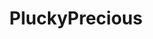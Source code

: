 ---
title: PluckyPrecious
github: https://github.com/PluckyPrecious
mode: dark
transition: 1s
score: 73.5
archetype:
- Little Bit of Everything
---